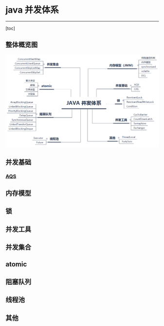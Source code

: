 # java 并发体系

---

[toc]

## 整体概览图

![JUC](../../md/java-juc/juc.png)

## 并发基础

### [AQS](java%20AQS.md)

## 内存模型

## 锁

## 并发工具

## 并发集合

## atomic

## 阻塞队列

## 线程池

## 其他
